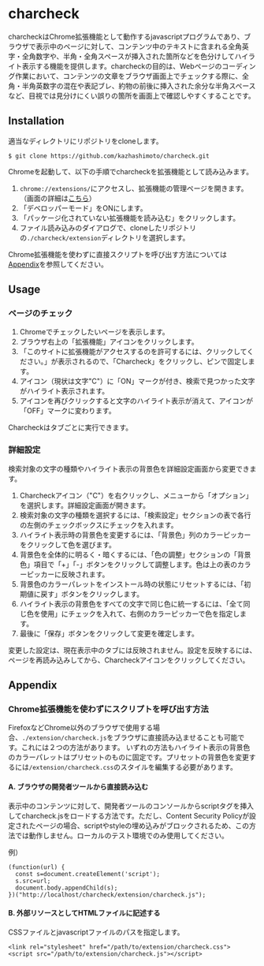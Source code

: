# charcheck
charcheckはChrome拡張機能として動作するjavascriptプログラムであり、ブラウザで表示中のページに対して、コンテンツ中のテキストに含まれる全角英字・全角数字や、半角・全角スペースが挿入された箇所などを色分けしてハイライト表示する機能を提供します。charcheckの目的は、Webページのコーディング作業において、コンテンツの文章をブラウザ画面上でチェックする際に、全角・半角英数字の混在や表記ブレ、約物の前後に挿入された余分な半角スペースなど、目視では見分けにくい誤りの箇所を画面上で確認しやすくすることです。

## Installation
適当なディレクトリにリポジトリをcloneします。
```
$ git clone https://github.com/kazhashimoto/charcheck.git
```

Chromeを起動して、以下の手順でcharcheckを拡張機能として読み込みます。
1. ```chrome://extensions/```にアクセスし、拡張機能の管理ページを開きます。（画面の詳細は[こちら](https://developer.chrome.com/docs/extensions/mv3/getstarted/)）
1. 「デベロッパーモード」をONにします。
1. 「パッケージ化されていない拡張機能を読み込む」をクリックします。
1. ファイル読み込みのダイアログで、cloneしたリポジトリの```./charcheck/extension```ディレクトリを選択します。

Chrome拡張機能を使わずに直接スクリプトを呼び出す方法については[Appendix](#Appendix)を参照してください。

## Usage
### ページのチェック
1. Chromeでチェックしたいページを表示します。
1. ブラウザ右上の「拡張機能」アイコンをクリックします。
1. 「このサイトに拡張機能がアクセスするのを許可するには、クリックしてください。」が表示されるので、「Charcheck」をクリックし、ピンで固定します。
1. アイコン（現状は文字"C"）に「ON」マークが付き、検索で見つかった文字がハイライト表示されます。
1. アイコンを再びクリックすると文字のハイライト表示が消えて、アイコンが「OFF」マークに変わります。

Charcheckはタブごとに実行できます。

### 詳細設定
検索対象の文字の種類やハイライト表示の背景色を詳細設定画面から変更できます。

1. Charcheckアイコン（"C"）を右クリックし、メニューから「オプション」を選択します。詳細設定画面が開きます。
1. 検索対象の文字の種類を選択するには、「検索設定」セクションの表で各行の左側のチェックボックスにチェックを入れます。
1. ハイライト表示時の背景色を変更するには、「背景色」列のカラーピッカーをクリックして色を選びます。
1. 背景色を全体的に明るく・暗くするには、「色の調整」セクションの「背景色」項目で「+」「-」ボタンをクリックして調整します。色は上の表のカラーピッカーに反映されます。
1. 背景色のカラーパレットをインストール時の状態にリセットするには、「初期値に戻す」ボタンをクリックします。
1. ハイライト表示の背景色をすべての文字で同じ色に統一するには、「全て同じ色を使用」にチェックを入れて、右側のカラーピッカーで色を指定します。
1. 最後に「保存」ボタンをクリックして変更を確定します。

変更した設定は、現在表示中のタブには反映されません。設定を反映するには、ページを再読み込みしてから、Charcheckアイコンをクリックしてください。

## Appendix
### Chrome拡張機能を使わずにスクリプトを呼び出す方法
FirefoxなどChrome以外のブラウザで使用する場合、```./extension/charcheck.js```をブラウザに直接読み込ませることも可能です。これには２つの方法があります。
いずれの方法もハイライト表示の背景色のカラーパレットはプリセットのものに固定です。プリセットの背景色を変更するには```/extension/charcheck.css```のスタイルを編集する必要があります。

#### A. ブラウザの開発者ツールから直接読み込む
表示中のコンテンツに対して、開発者ツールのコンソールからscriptタグを挿入してcharcheck.jsをロードする方法です。ただし、Content Security Policyが設定されたページの場合、scriptやstyleの埋め込みがブロックされるため、この方法では動作しません。ローカルのテスト環境でのみ使用してください。

例）
```
(function(url) {
  const s=document.createElement('script');
  s.src=url;
  document.body.appendChild(s);
})("http://localhost/charcheck/extension/charcheck.js");
```

#### B. 外部リソースとしてHTMLファイルに記述する
CSSファイルとjavascriptファイルのパスを指定します。
```
<link rel="stylesheet" href="/path/to/extension/charcheck.css">
<script src="/path/to/extension/charcheck.js"></script>
```

